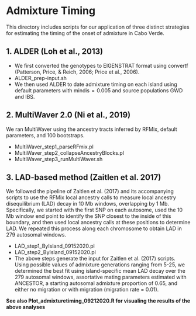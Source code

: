 # Admixture Timing
This directory includes scripts for our application of three distinct strategies for estimating the timing of the onset of admixture in Cabo Verde. 

## 1. ALDER (Loh et al., 2013) 
* We first converted the genotypes to EIGENSTRAT format using convertf (Patterson, Price, & Reich, 2006; Price et al., 2006). 
* ALDER_prep-input.sh
* We then used ALDER to date admixture timing on each island using default parameters with mindis  =  0.005 and source populations GWD and IBS. 

## 2. MultiWaver 2.0 (Ni et al., 2019) 
We ran MultiWaver using the ancestry tracts inferred by RFMix, default parameters, and 100 bootstraps. 
* MultiWaver_step1_parseRFmix.pl
* MultiWaver_step2_collapseAncestryBlocks.pl
* MultiWaver_step3_runMultiWaver.sh

## 3. LAD-based method (Zaitlen et al. 2017) 
We followed the pipeline of Zaitlen et al. (2017) and its accompanying scripts to use the RFMix local ancestry calls to measure local ancestry disequilibrium (LAD) decay in 10 Mb windows, overlapping by 1 Mb. Specifically, we started with the first SNP on each autosome, used the 10 Mb window end point to identify the SNP closest to the inside of this boundary, and then used local ancestry calls at these positions to determine LAD. We repeated this process along each chromosome to obtain LAD in 279 autosomal windows. 
* LAD_step1_ByIsland_09152020.pl
* LAD_step2_ByIsland_09152020.pl
* The above steps generate the input for Zaitlen et al. (2017) scripts. Using possible values of admixture generations ranging from 5-25, we determined the best fit using island-specific mean LAD decay over the 279 autosomal windows, assortative mating parameters estimated with ANCESTOR, a starting autosomal admixture proportion of 0.65, and either no migration or with migration (migration rate = 0.01).

**See also Plot_admixturetiming_09212020.R for visualing the results of the above analyses**
